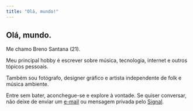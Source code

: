 ```yaml
---
title: "Olá, mundo!"
---
```


## Olá, mundo.
Me chamo Breno Santana (21).

Meu principal hobby é escrever sobre música, tecnologia, internet e outros tópicos pessoais.

Também sou fotógrafo, designer gráfico e artista independente de folk e música ambiente.

Entre sem bater, aconchegue-se e explore à vontade. Se quiser conversar, não deixe de enviar um [e-mail](mailto:breno@coaxito.com) ou mensagem privada pelo [Signal](/https://signal.me/#eu/JlXRcst4vpj8540jixOyvLeXl0GtauK-FWZ9rf-xoHI38AzOkxVLELnGyA5gt-z5).